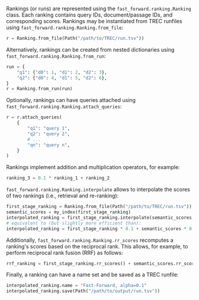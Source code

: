 Rankings (or runs) are represented using the `fast_forward.ranking.Ranking` class. Each ranking contains query IDs, document/passage IDs, and corresponding scores. Rankings may be instantiated from TREC runfiles using `fast_forward.ranking.Ranking.from_file`:

```python
r = Ranking.from_file(Path("/path/to/TREC/run.tsv"))
```

Alternatively, rankings can be created from nested dictionaries using `fast_forward.ranking.Ranking.from_run`:

```python
run = {
    "q1": {"d0": 1, "d1": 2, "d2": 3},
    "q2": {"d0": 4, "d1": 5, "d2": 6},
}
r = Ranking.from_run(run)
```

Optionally, rankings can have queries attached using `fast_forward.ranking.Ranking.attach_queries`:

```python
r = r.attach_queries(
    {
        "q1": "query 1",
        "q2": "query 2",
        # ...
        "qn": "query n",
    }
)
```

Rankings implement addition and multiplication operators, for example:

```python
ranking_3 = 0.1 * ranking_1 + ranking_2
```

`fast_forward.ranking.Ranking.interpolate` allows to interpolate the scores of two rankings (i.e., retrieval and re-ranking):

```python
first_stage_ranking = Ranking.from_file(Path("/path/to/TREC/run.tsv"))
semantic_scores = my_index(first_stage_ranking)
interpolated_ranking = first_stage_ranking.interpolate(semantic_scores, 0.1)
# equivalent to (but slightly more efficient than):
interpolated_ranking = first_stage_ranking * 0.1 + semantic_scores * 0.9
```

Additionally, `fast_forward.ranking.Ranking.rr_scores` recomputes a ranking's scores based on the reciprocal rank. This allows, for example, to perform reciprocal rank fusion (RRF) as follows:

```python
rrf_ranking = first_stage_ranking.rr_scores() + semantic_scores.rr_scores()
```

Finally, a ranking can have a name set and be saved as a TREC runfile:

```python
interpolated_ranking.name = "Fast-Forward, alpha=0.1"
interpolated_ranking.save(Path("/path/to/output/run.tsv"))
```
